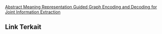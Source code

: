 [Abstract Meaning Representation Guided Graph Encoding and Decoding
for Joint Information Extraction](https://aclanthology.org/2021.naacl-main.4.pdf)

## Link Terkait
